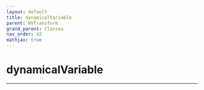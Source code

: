 ```yaml
---
layout: default
title: dynamicalVariable
parent: WVTransform
grand_parent: Classes
nav_order: 82
mathjax: true
---
```


#  dynamicalVariable




---

